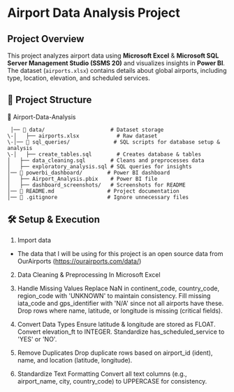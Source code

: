 # Airport Data Analysis Project

## Project Overview
This project analyzes airport data using **Microsoft Excel** & **Microsoft SQL Server Management Studio (SSMS 20)** and visualizes insights in **Power BI**. The dataset (`airports.xlsx`) contains details about global airports, including type, location, elevation, and scheduled services.

## 📂 Project Structure

📂 Airport-Data-Analysis
```
 │── 📁 data/                     # Dataset storage
\-│   ├── airports.xlsx            # Raw dataset
\-│── 📁 sql_queries/              # SQL scripts for database setup & analysis
\-│   ├── create_tables.sql        # Creates database & tables
│   ├── data_cleaning.sql        # Cleans and preprocesses data
│   ├── exploratory_analysis.sql # SQL queries for insights
│── 📁 powerbi_dashboard/        # Power BI dashboard
│   ├── Airport_Analysis.pbix    # Power BI file
│   ├── dashboard_screenshots/   # Screenshots for README
│── 📜 README.md                 # Project documentation
│── 📜 .gitignore                # Ignore unnecessary files
```

## 🛠️ Setup & Execution

1. Import data

- The data that I will be using for this project is an open source data from OurAirports (https://ourairports.com/data/) 
2. Data Cleaning & Preprocessing In Microsoft Excel
1. Handle Missing Values
Replace NaN in continent_code, country_code, region_code with 'UNKNOWN' to maintain consistency.
Fill missing iata_code and gps_identifier with 'N/A' since not all airports have these.
Drop rows where name, latitude, or longitude is missing (critical fields).

2. Convert Data Types
Ensure latitude & longitude are stored as FLOAT.
Convert elevation_ft to INTEGER.
Standardize has_scheduled_service to 'YES' or 'NO'.

3. Remove Duplicates
Drop duplicate rows based on airport_id (ident), name, and location (latitude, longitude).

4. Standardize Text Formatting
Convert all text columns (e.g., airport_name, city, country_code) to UPPERCASE for consistency.
